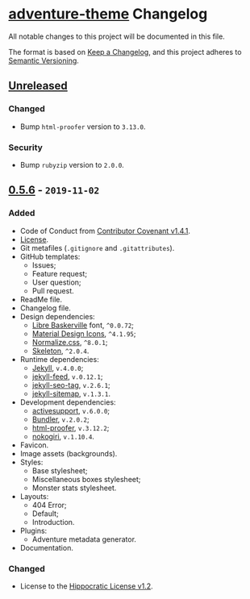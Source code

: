 # [adventure-theme](https://github.com/Nereare/adventure-theme) Changelog

All notable changes to this project will be documented in this file.

The format is based on [Keep a Changelog](https://keepachangelog.com/en/1.0.0/),
and this project adheres to [Semantic Versioning](https://semver.org/spec/v2.0.0.html).

## [Unreleased]

### Changed
* Bump `html-proofer` version to `3.13.0`.

### Security
* Bump `rubyzip` version to `2.0.0`.

## [0.5.6] - `2019-11-02`

### Added
* Code of Conduct from [Contributor Covenant v1.4.1](https://www.contributor-covenant.org/).
* [License](LICENSE.md).
* Git metafiles (`.gitignore` and `.gitattributes`).
* GitHub templates:
  - Issues;
  - Feature request;
  - User question;
  - Pull request.
* ReadMe file.
* Changelog file.
* Design dependencies:
  - [Libre Baskerville](https://yarnpkg.com/en/package/typeface-libre-baskerville) font, `^0.0.72`;
  - [Material Design Icons](https://yarnpkg.com/en/package/@mdi/font), `^4.1.95`;
  - [Normalize.css](https://yarnpkg.com/en/package/normalize.css), `^8.0.1`;
  - [Skeleton](https://yarnpkg.com/en/package/getskeleton), `^2.0.4`.
* Runtime dependencies:
  - [Jekyll](https://jekyllrb.com/), `v.4.0.0`;
  - [jekyll-feed](https://github.com/jekyll/jekyll-feed), `v.0.12.1`;
  - [jekyll-seo-tag](https://github.com/jekyll/jekyll-seo-tag), `v.2.6.1`;
  - [jekyll-sitemap](https://github.com/jekyll/jekyll-sitemap), `v.1.3.1`.
* Development dependencies:
  - [activesupport](https://rubygems.org/gems/activesupport/), `v.6.0.0`;
  - [Bundler](https://bundler.io/), `v.2.0.2`;
  - [html-proofer](https://rubygems.org/gems/html-proofer), `v.3.12.2`;
  - [nokogiri](https://rubygems.org/gems/nokogiri), `v.1.10.4`.
* Favicon.
* Image assets (backgrounds).
* Styles:
  - Base stylesheet;
  - Miscellaneous boxes stylesheet;
  - Monster stats stylesheet.
* Layouts:
  - 404 Error;
  - Default;
  - Introduction.
* Plugins:
  - Adventure metadata generator.
* Documentation.

### Changed
* License to the [Hippocratic License v1.2](https://firstdonoharm.dev/).

[Unreleased]: https://github.com/Nereare/pueri/compare/v0.5.6...HEAD
[0.5.6]: https://github.com/Nereare/pueri/releases/tag/v0.5.6
